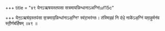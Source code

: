 +++
title = "४९ येनऽऋषयस्तपसा सत्रमायन्निन्धानाऽअग्नि\uf15c"

+++
येन॒ऽऋष॑य॒स्तप॑सा स॒त्रमाय॒न्निन्धा॑नाऽअ॒ग्निꣳ स्व॑रा॒भर॑न्तः। त॑स्मिन्न॒हं नि द॑धे॒ नाके॑ऽअ॒ग्निं यमा॒हुर्मन॑व स्ती॒र्णब॑र्हिषम् ॥४९ ॥
